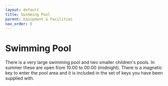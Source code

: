 ```yaml
---
layout: default
title: Swimming Pool
parent: Equipment & Facilities
nav_order: 8
---
```


# Swimming Pool

There is a very large swimming pool and two smaller children's pools. In summer these are open from 10.00 to 00:00 (midnight). There is a magnetic key to enter the pool area and it is included in the set of keys you have been supplied with.
